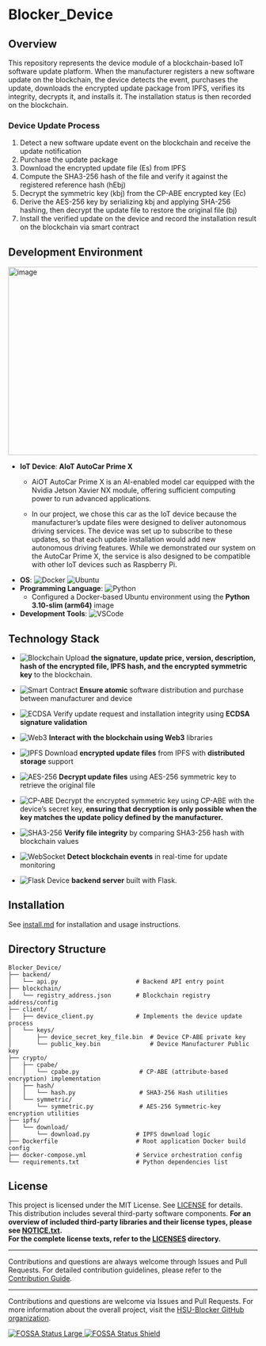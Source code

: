 # Blocker_Device  

## Overview  
This repository represents the device module of a blockchain-based IoT software update platform.
When the manufacturer registers a new software update on the blockchain, the device detects the event, purchases the update, downloads the encrypted update package from IPFS, verifies its integrity, decrypts it, and installs it. The installation status is then recorded on the blockchain.

### Device Update Process  
1. Detect a new software update event on the blockchain and receive the update notification
2. Purchase the update package
3. Download the encrypted update file (Es) from IPFS
4. Compute the SHA3-256 hash of the file and verify it against the registered reference hash (hEbj)
5. Decrypt the symmetric key (kbj) from the CP-ABE encrypted key (Ec)
6. Derive the AES-256 key by serializing kbj and applying SHA-256 hashing, then decrypt the update file to restore the original file (bj)
7. Install the verified update on the device and record the installation result on the blockchain via smart contract

## Development Environment  
<img width="742" height="380" alt="image" src="https://github.com/user-attachments/assets/8f67a5bd-9917-4593-90d0-11d954df52f7" />

- **IoT Device**: **AIoT AutoCar Prime X**
  - AiOT AutoCar Prime X is an AI-enabled model car equipped with the Nvidia Jetson Xavier NX module, offering sufficient computing power to run advanced applications.

  - In our project, we chose this car as the IoT device because the manufacturer’s update files were designed to deliver autonomous driving services. The device was set up to subscribe to these updates, so that each update installation would add new autonomous driving features. While we demonstrated our system on the AutoCar Prime X, the service is also designed to be compatible with other IoT devices such as Raspberry Pi.
- **OS**: ![Docker](https://img.shields.io/badge/Docker-2496ED?style=flat&logo=docker&logoColor=white)
 ![Ubuntu](https://img.shields.io/badge/Ubuntu-E95420?style=flat&logo=ubuntu&logoColor=white)  
- **Programming Language**: ![Python](https://img.shields.io/badge/Python_3.10--slim_(arm64)-3776AB?style=flat&logo=python&logoColor=white)  
  - Configured a Docker-based Ubuntu environment using the **Python 3.10-slim (arm64)** image  
- **Development Tools**: ![VSCode](https://img.shields.io/badge/Visual_Studio_Code-007ACC?style=flat&logo=visualstudiocode&logoColor=white)  

## Technology Stack
- ![Blockchain](https://img.shields.io/badge/Blockchain-121D33?style=flat&logo=blockchaindotcom&logoColor=white)  Upload **the signature, update price, version, description, hash of the encrypted file, IPFS hash, and the encrypted symmetric key** to the blockchain.

- ![Smart Contract](https://img.shields.io/badge/Smart_Contract-2C3E50?style=flat&logo=ethereum&logoColor=white)  **Ensure atomic** software distribution and purchase between manufacturer and device 

- ![ECDSA](https://img.shields.io/badge/ECDSA_Signature-34495E?style=flat&logo=lock&logoColor=white)  Verify update request and installation integrity using **ECDSA signature validation**  

- ![Web3](https://img.shields.io/badge/Web3-F16822?style=flat&logo=web3dotjs&logoColor=white)  **Interact with the blockchain using Web3** libraries  

- ![IPFS](https://img.shields.io/badge/IPFS_File-65C2CB?style=flat&logo=ipfs&logoColor=white)  Download **encrypted update files** from IPFS with **distributed storage** support  

- ![AES-256](https://img.shields.io/badge/AES--256-006699?style=flat&logo=databricks&logoColor=white)  **Decrypt update files** using AES-256 symmetric key to retrieve the original file  

- ![CP-ABE](https://img.shields.io/badge/CP--ABE-6C3483?style=flat&logo=academia&logoColor=white)  Decrypt the encrypted symmetric key using CP-ABE with the device’s secret key, **ensuring that decryption is only possible when the key matches the update policy defined by the manufacturer.**

- ![SHA3-256](https://img.shields.io/badge/SHA3--256-117A65?style=flat&logo=datadog&logoColor=white)  **Verify file integrity** by comparing SHA3-256 hash with blockchain values  

- ![WebSocket](https://img.shields.io/badge/WebSocket-008080?style=flat&logo=socketdotio&logoColor=white)  **Detect blockchain events** in real-time for update monitoring  

- ![Flask](https://img.shields.io/badge/Flask-000000?style=flat&logoColor=white)  Device **backend server** built with Flask.  

## Installation
See [install.md](./install.md) for installation and usage instructions.

## Directory Structure
```
Blocker_Device/
├── backend/
│   └── api.py                      # Backend API entry point
├── blockchain/
│   └── registry_address.json       # Blockchain registry address/config
├── client/
│   ├── device_client.py            # Implements the device update process
│   └── keys/
│       ├── device_secret_key_file.bin  # Device CP-ABE private key
│       └── public_key.bin              # Device Manufacturer Public key
├── crypto/
│   ├── cpabe/
│   │   └── cpabe.py                 # CP-ABE (attribute-based encryption) implementation
│   ├── hash/
│   │   └── hash.py                  # SHA3-256 Hash utilities
│   └── symmetric/
│       └── symmetric.py             # AES-256 Symmetric-key encryption utilities
├── ipfs/
│   └── download/
│       └── download.py             # IPFS download logic
├── Dockerfile                      # Root application Docker build config
├── docker-compose.yml              # Service orchestration config
└── requirements.txt                # Python dependencies list
```

## License

This project is licensed under the MIT License. See [LICENSE](./LICENSE) for details.
This distribution includes several third-party software components. **For an overview of included third-party libraries and their license types, please see [NOTICE.txt](./NOTICE.txt).  
For the complete license texts, refer to the [LICENSES](./LICENSES/) directory.**

---

Contributions and questions are always welcome through Issues and Pull Requests.
For detailed contribution guidelines, please refer to the [Contribution Guide](https://github.com/HSU-Blocker/Blocker_Device?tab=contributing-ov-file).

---

Contributions and questions are welcome via Issues and Pull Requests.
For more information about the overall project, visit the [HSU-Blocker GitHub organization](https://github.com/HSU-Blocker).

<p align="left">
  <a href="https://app.fossa.com/projects/git%2Bgithub.com%2FHSU-Blocker%2FBlocker_Device?ref=badge_large">
    <img src="https://app.fossa.com/api/projects/git%2Bgithub.com%2FHSU-Blocker%2FBlocker_Device.svg?type=large" alt="FOSSA Status Large"/>
  </a>
  <a href="https://app.fossa.com/projects/git%2Bgithub.com%2FHSU-Blocker%2FBlocker_Device?ref=badge_shield">
    <img src="https://app.fossa.com/api/projects/git%2Bgithub.com%2FHSU-Blocker%2FBlocker_Device.svg?type=shield" alt="FOSSA Status Shield"/>
  </a>
</p>